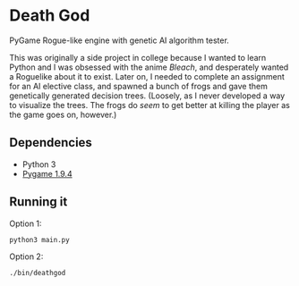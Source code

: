 # Death God

PyGame Rogue-like engine with genetic AI algorithm tester.

This was originally a side project in college because I wanted to
learn Python and I was obsessed with the anime *Bleach*,
and desperately wanted a Roguelike about it to exist.
Later on, I needed to complete an assignment for an AI elective
class, and spawned a bunch of frogs and gave them genetically
generated decision trees. (Loosely, as I never developed a way to
visualize the trees. The frogs do *seem* to get better at killing
the player as the game goes on, however.)

## Dependencies

* Python 3
* [Pygame 1.9.4](https://www.pygame.org/wiki/GettingStarted)

## Running it

Option 1:

`python3 main.py`

Option 2:

`./bin/deathgod`
